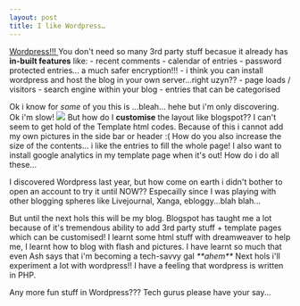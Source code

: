 ```yaml
---
layout: post
title: I like Wordpress…
---
```


[Wordpress!!! ](http://wordpress.com/) You don't need so many 3rd party stuff becasue it already has **in-built features** like: - recent comments - calendar of entries - password protected entries... a much safer encryption!!! - i think you can install wordpress and host the blog in your own server...right uzyn?? - page loads / visitors - search engine within your blog - entries that can be categorised

Ok i know for _some_ of you this is ...bleah... hehe but i'm only discovering. Ok i'm slow! ![](http://cyanee.wordpress.com/files/2006/05/1261.gif) But how do I **customise** the layout like blogspot?? I can't seem to get hold of the Template html codes. Because of this i cannot add my own pictures in the side bar or header :( How do you also increase the size of the contents... i like the entries to fill the whole page! I also want to install google analytics in my template page when it's out! How do i do all these...

I discovered Wordpress last year, but how come on earth i didn't bother to open an account to try it until NOW?? Especailly since I was playing with other blogging spheres like Livejournal, Xanga, ebloggy...blah blah...

But until the next hols this will be my blog. Blogspot has taught me a lot because of it's tremendous ability to add 3rd party stuff + template pages which can be customised! I learnt some html stuff with dreamweaver to help me, I learnt how to blog with flash and pictures. I have learnt so much that even Ash says that i'm becoming a tech-savvy gal _\*\*ahem\*\*_ Next hols i'll experiment a lot with wordpress!! I have a feeling that wordpress is written in PHP.

Any more fun stuff in Wordpress??? Tech gurus please have your say...
